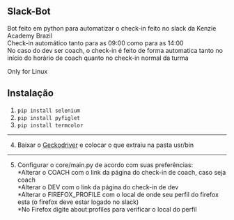 ## Slack-Bot

Bot feito em python para automatizar o check-in feito no slack da Kenzie Academy Brazil  
Check-in automático tanto para as 09:00 como para as 14:00  
No caso do dev ser coach, o check-in é feito de forma automatica tanto no início do horário de coach quanto no check-in normal da turma  
  
Only for Linux  

## Instalação

1. ```pip install selenium```
2. ```pip install pyfiglet```
3. ```pip install termcolor```   
---
4. Baixar o [Geckodriver](https://github.com/mozilla/geckodriver/releases) e colocar o que extraiu na pasta usr/bin  
---
5. Configurar o core/main.py de acordo com suas preferências:  
    *Alterar o COACH com o link da página do check-in de coach, caso seja coach  
    *Alterar o DEV com o link da página do check-in de dev  
    *Alterar o FIREFOX_PROFILE com o local de onde seu perfil do firefox esta (o firefox deve estar logado no slack)  
    *No Firefox digite about:profiles para verificar o local do perfil  
